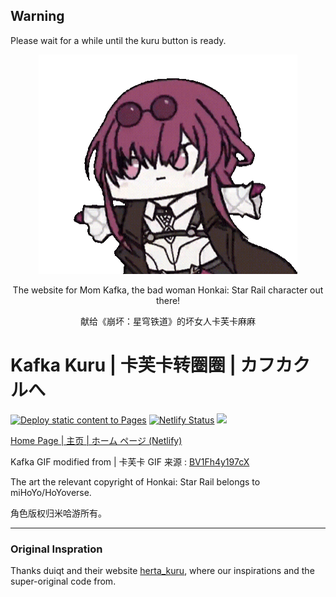 ﻿## Warning
Please wait for a while until the kuru button is ready.

<div align="center"><img src="static/img/kafkaa_github.gif" style="width:82%;"></div>

<div align="center"><p>The website for Mom Kafka, the bad woman Honkai: Star Rail character out there!</p>
<p>献给《崩坏：星穹铁道》的坏女人卡芙卡麻麻</p></div>

# Kafka Kuru | 卡芙卡转圈圈 | カフカクルへ
[![Deploy static content to Pages](https://github.com/MuGeminorum/kafka_kuru/actions/workflows/deploy.yml/badge.svg?branch=main)](https://github.com/MuGeminorum/kafka_kuru/actions/workflows/deploy.yml)
[![Netlify Status](https://api.netlify.com/api/v1/badges/17ea8aa6-1f68-455f-a163-889528e4e900/deploy-status)](https://app.netlify.com/sites/kafka-kuru/deploys)
[![](https://img.shields.io/badge/bilibili-BV1es4y1C7Pm-fc8bab.svg)](https://www.bilibili.com/video/BV1es4y1C7Pm)

[Home Page | 主页 | ホーム ページ (Netlify)](https://kafka-kuru.netlify.app)

Kafka GIF modified from | 卡芙卡 GIF 来源 : [BV1Fh4y197cX](https://www.bilibili.com/video/BV1Fh4y197cX) 

The art the relevant copyright of Honkai: Star Rail belongs to miHoYo/HoYoverse.

角色版权归米哈游所有。
***

### Original Inspration

Thanks duiqt and their website [herta_kuru](https://github.com/duiqt/herta_kuru), where our inspirations and the super-original code from.
